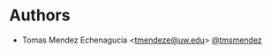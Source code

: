 # Authors

- Tomas Mendez Echenagucia <<tmendeze@uw.edu>> [@tmsmendez](https://github.com/tmsmendez)
